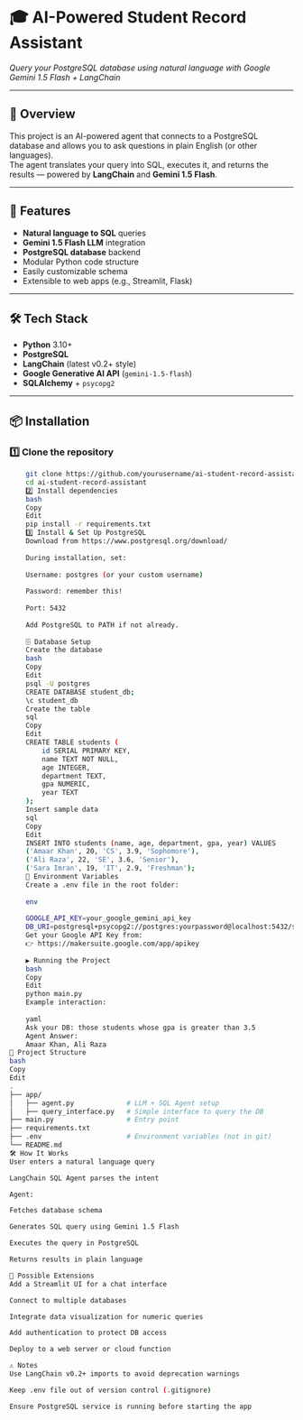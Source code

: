 # 🎓 AI-Powered Student Record Assistant  
_Query your PostgreSQL database using natural language with Google Gemini 1.5 Flash + LangChain_

---

## 📌 Overview
This project is an AI-powered agent that connects to a PostgreSQL database and allows you to ask questions in plain English (or other languages).  
The agent translates your query into SQL, executes it, and returns the results — powered by **LangChain** and **Gemini 1.5 Flash**.

---

## 🚀 Features
- **Natural language to SQL** queries
- **Gemini 1.5 Flash LLM** integration
- **PostgreSQL database** backend
- Modular Python code structure
- Easily customizable schema
- Extensible to web apps (e.g., Streamlit, Flask)

---

## 🛠️ Tech Stack
- **Python** 3.10+
- **PostgreSQL**
- **LangChain** (latest v0.2+ style)
- **Google Generative AI API** (`gemini-1.5-flash`)
- **SQLAlchemy** + `psycopg2`

---

## 📦 Installation

### 1️⃣ Clone the repository
```bash
    git clone https://github.com/yourusername/ai-student-record-assistant.git
    cd ai-student-record-assistant
    2️⃣ Install dependencies
    bash
    Copy
    Edit
    pip install -r requirements.txt
    3️⃣ Install & Set Up PostgreSQL
    Download from https://www.postgresql.org/download/
    
    During installation, set:
    
    Username: postgres (or your custom username)
    
    Password: remember this!
    
    Port: 5432
    
    Add PostgreSQL to PATH if not already.
    
    🗄️ Database Setup
    Create the database
    bash
    Copy
    Edit
    psql -U postgres
    CREATE DATABASE student_db;
    \c student_db
    Create the table
    sql
    Copy
    Edit
    CREATE TABLE students (
        id SERIAL PRIMARY KEY,
        name TEXT NOT NULL,
        age INTEGER,
        department TEXT,
        gpa NUMERIC,
        year TEXT
    );
    Insert sample data
    sql
    Copy
    Edit
    INSERT INTO students (name, age, department, gpa, year) VALUES
    ('Amaar Khan', 20, 'CS', 3.9, 'Sophomore'),
    ('Ali Raza', 22, 'SE', 3.6, 'Senior'),
    ('Sara Imran', 19, 'IT', 2.9, 'Freshman');
    🔑 Environment Variables
    Create a .env file in the root folder:
    
    env
    
    GOOGLE_API_KEY=your_google_gemini_api_key
    DB_URI=postgresql+psycopg2://postgres:yourpassword@localhost:5432/student_db
    Get your Google API Key from:
    👉 https://makersuite.google.com/app/apikey
    
    ▶️ Running the Project
    bash
    Copy
    Edit
    python main.py
    Example interaction:
    
    yaml
    Ask your DB: those students whose gpa is greater than 3.5
    Agent Answer:
    Amaar Khan, Ali Raza
📂 Project Structure
bash
Copy
Edit
.
├── app/
│   ├── agent.py             # LLM + SQL Agent setup
│   ├── query_interface.py   # Simple interface to query the DB
├── main.py                  # Entry point
├── requirements.txt
├── .env                     # Environment variables (not in git)
└── README.md
🛠️ How It Works
User enters a natural language query

LangChain SQL Agent parses the intent

Agent:

Fetches database schema

Generates SQL query using Gemini 1.5 Flash

Executes the query in PostgreSQL

Returns results in plain language

🧩 Possible Extensions
Add a Streamlit UI for a chat interface

Connect to multiple databases

Integrate data visualization for numeric queries

Add authentication to protect DB access

Deploy to a web server or cloud function

⚠️ Notes
Use LangChain v0.2+ imports to avoid deprecation warnings

Keep .env file out of version control (.gitignore)

Ensure PostgreSQL service is running before starting the app

